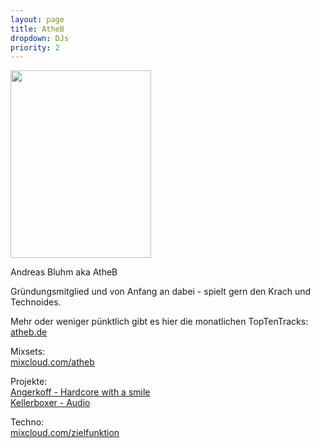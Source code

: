 ```yaml
---
layout: page
title: AtheB
dropdown: DJs
priority: 2
---
```

<p><a href="http://rauschzeit.de/RZWP/wp-content/uploads/2019/04/35236936_1794082934008006_8416814098204852224_n.jpg"><img class="alignnone wp-image-3252 size-medium" src="http://rauschzeit.de/RZWP/wp-content/uploads/2019/04/35236936_1794082934008006_8416814098204852224_n-225x300.jpg" alt="" width="225" height="300" /></a></p>
<p>Andreas Bluhm aka AtheB</p>
<p>Gründungsmitglied und von Anfang an dabei - spielt gern den Krach und Technoides.</p>
<p>Mehr oder weniger pünktlich gibt es hier die monatlichen TopTenTracks:<br />
<a href="http://atheb.de" target="_blank" rel="noopener">atheb.de</a></p>
<p>Mixsets:<br />
<a href="https://www.mixcloud.com/atheb/" target="_blank" rel="noopener">mixcloud.com/atheb</a></p>
<p>Projekte:<br />
<a href="http://angerkoff.com/" target="_blank" rel="noopener">Angerkoff - Hardcore with a smile</a><br />
<a href="https://soundcloud.com/kellerboxer/">Kellerboxer - Audio</a></p>
<p>Techno:<br />
<a href="https://www.mixcloud.com/zielfunktion/" target="_blank" rel="noopener">mixcloud.com/zielfunktion</a></p>
